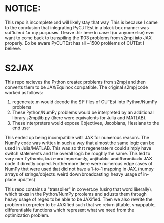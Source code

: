 # NOTICE: 

This repo is incomplete and will likely stay that way. This is because I came to the
conclusion that integrating PyCUTEst in a black box manner was sufficient for my purposes.
I leave this here in case I (or anyone else) ever want to come back to transpiling the 1103 problems from
s2mpj into JAX properly. Do be aware PyCUTEst has all ~1500 problems of CUTEst I believe.


# S2JAX

This repo recieves the Python created problems from s2mpj and then converts them
to be JAX/Equinox compatible. The original s2mpj code worked as follows:

1. regenerate.m would decode the SIF files of CUTEst into Python/NumPy problems
2. These Python/NumPy problems would be interpreted by an additional library s2mpjlib.py (there were equivalents for Julia and MATLAB).
3. These interpreters would expose Objectives, Jacobians, Hessians to the end user

This ended up being incompatible with JAX for numerous reasons. The NumPy code was written in such a way that almost the same logic can be used in Julia/MATLAB. This was so that regenerate.m could simply have switch statements and the overall logic be roughly the same. This led to very non-Pythonic, but more importantly, unjittable, undifferentiable JAX code if directly copied. Furthermore there were numerous edge cases of NumPy that were used that did not have a 1-to-1 mapping in JAX. (numpy arrays of strings/objects, weird down broadcasting, heavy usage of in-place updates)

This repo contains a "transpiler" in convert.py (using that word liberally), which takes in the Python/NumPy problems and adjusts them through heavy usage of regex to be able to be JAXified. Then we also rewrite the problem interpreter to be JAXified such that we return jittable, vmappable, differentiable functions which represent what we need from the optimization problem.


